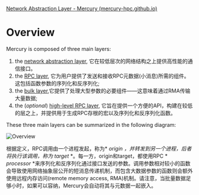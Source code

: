 [Network Abstraction Layer - Mercury (mercury-hpc.github.io)](https://mercury-hpc.github.io/user/na/)

# Overview

Mercury is composed of three main layers:

1. the [network abstraction layer](https://mercury-hpc.github.io/user/na/), 它在较低层次的网络结构之上提供高性能的通信接口。
2. the [RPC layer](https://mercury-hpc.github.io/user/hg/), 它为用户提供了发送和接收RPC元数据(小消息)所需的组件。这包括函数参数的序列化和反序列化;
3. the [bulk layer](https://mercury-hpc.github.io/user/hg_bulk/),它提供了处理大型参数的必要组件——这意味着通过RMA传输大量数据;
4. the (*optional*) [high-level RPC layer](https://mercury-hpc.github.io/user/hg_macros/), 它旨在提供一个方便的API，构建在较低的层之上，并提供用于生成RPC存根的宏以及序列化和反序列化函数。

These three main layers can be summarized in the following diagram:

![Overview](https://mercury-hpc.github.io/assets/doc/overview.svg)

根据定义，RPC调用由一个进程发起，称为* *origin* *，并转发到另一个进程，后者将执行该调用，称为* *target* *。每一方，origin和target，都使用RPC * *processor* *来序列化和反序列化通过接口发送的参数。调用参数相对较小的函数会导致使用网络抽象层公开的短消息传递机制，而包含大数据参数的函数则会额外使用远程内存访问(remote memory access, RMA)机制。请注意，当批量数据足够小时，如果可以容纳，Mercury会自动将其与元数据一起嵌入。